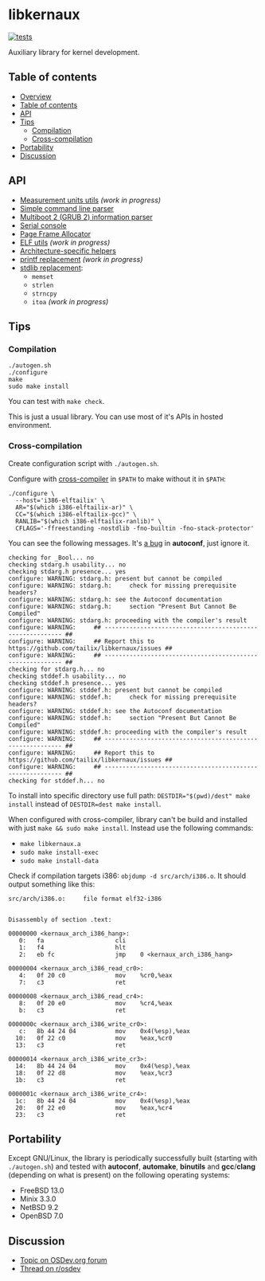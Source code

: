 libkernaux
==========

[![tests](https://github.com/tailix/libkernaux/actions/workflows/test.yml/badge.svg)](https://github.com/tailix/libkernaux/actions/workflows/test.yml)

Auxiliary library for kernel development.



Table of contents
-----------------

* [Overview](#libkernaux)
* [Table of contents](#table-of-contents)
* [API](#api)
* [Tips](#tips)
  * [Compilation](#compilation)
  * [Cross-compilation](#cross-compilation)
* [Portability](#portability)
* [Discussion](#discussion)



API
---

* [Measurement units utils](/include/kernaux/units.h) *(work in progress)*
* [Simple command line parser](/include/kernaux/cmdline.h)
* [Multiboot 2 (GRUB 2) information parser](/include/kernaux/multiboot2.h)
* [Serial console](/include/kernaux/console.h)
* [Page Frame Allocator](/include/kernaux/pfa.h)
* [ELF utils](/include/kernaux/elf.h) *(work in progress)*
* [Architecture-specific helpers](/include/kernaux/arch/)
* [printf replacement](/include/kernaux/printf.h) *(work in progress)*
* [stdlib replacement](/include/kernaux/stdlib.h):
  * `memset`
  * `strlen`
  * `strncpy`
  * `itoa` *(work in progress)*



Tips
----

### Compilation

```
./autogen.sh
./configure
make
sudo make install
```

You can test with `make check`.

This is just a usual library. You can use most of it's APIs in hosted
environment.

### Cross-compilation

Create configuration script with `./autogen.sh`.

Configure with [cross-compiler](https://wiki.osdev.org/GCC_Cross-Compiler) in
`$PATH` to make without it in `$PATH`:

```
./configure \
  --host='i386-elftailix' \
  AR="$(which i386-elftailix-ar)" \
  CC="$(which i386-elftailix-gcc)" \
  RANLIB="$(which i386-elftailix-ranlib)" \
  CFLAGS='-ffreestanding -nostdlib -fno-builtin -fno-stack-protector'
```

You can see the following messages. It's
[a bug](https://savannah.gnu.org/support/index.php?110393) in **autoconf**, just
ignore it.

```
checking for _Bool... no
checking stdarg.h usability... no
checking stdarg.h presence... yes
configure: WARNING: stdarg.h: present but cannot be compiled
configure: WARNING: stdarg.h:     check for missing prerequisite headers?
configure: WARNING: stdarg.h: see the Autoconf documentation
configure: WARNING: stdarg.h:     section "Present But Cannot Be Compiled"
configure: WARNING: stdarg.h: proceeding with the compiler's result
configure: WARNING:     ## ---------------------------------------------------------- ##
configure: WARNING:     ## Report this to https://github.com/tailix/libkernaux/issues ##
configure: WARNING:     ## ---------------------------------------------------------- ##
checking for stdarg.h... no
checking stddef.h usability... no
checking stddef.h presence... yes
configure: WARNING: stddef.h: present but cannot be compiled
configure: WARNING: stddef.h:     check for missing prerequisite headers?
configure: WARNING: stddef.h: see the Autoconf documentation
configure: WARNING: stddef.h:     section "Present But Cannot Be Compiled"
configure: WARNING: stddef.h: proceeding with the compiler's result
configure: WARNING:     ## ---------------------------------------------------------- ##
configure: WARNING:     ## Report this to https://github.com/tailix/libkernaux/issues ##
configure: WARNING:     ## ---------------------------------------------------------- ##
checking for stddef.h... no
```

To install into specific directory use full path:
`DESTDIR="$(pwd)/dest" make install` instead of `DESTDIR=dest make install`.

When configured with cross-compiler, library can't be build and installed with
just `make && sudo make install`. Instead use the following commands:

* `make libkernaux.a`
* `sudo make install-exec`
* `sudo make install-data`

Check if compilation targets i386: `objdump -d src/arch/i386.o`. It should
output something like this:

```
src/arch/i386.o:     file format elf32-i386


Disassembly of section .text:

00000000 <kernaux_arch_i386_hang>:
   0:   fa                    cli
   1:   f4                    hlt
   2:   eb fc                 jmp    0 <kernaux_arch_i386_hang>

00000004 <kernaux_arch_i386_read_cr0>:
   4:   0f 20 c0              mov    %cr0,%eax
   7:   c3                    ret

00000008 <kernaux_arch_i386_read_cr4>:
   8:   0f 20 e0              mov    %cr4,%eax
   b:   c3                    ret

0000000c <kernaux_arch_i386_write_cr0>:
   c:   8b 44 24 04           mov    0x4(%esp),%eax
  10:   0f 22 c0              mov    %eax,%cr0
  13:   c3                    ret

00000014 <kernaux_arch_i386_write_cr3>:
  14:   8b 44 24 04           mov    0x4(%esp),%eax
  18:   0f 22 d8              mov    %eax,%cr3
  1b:   c3                    ret

0000001c <kernaux_arch_i386_write_cr4>:
  1c:   8b 44 24 04           mov    0x4(%esp),%eax
  20:   0f 22 e0              mov    %eax,%cr4
  23:   c3                    ret
```



Portability
-----------

Except GNU/Linux, the library is periodically successfully built (starting with
`./autogen.sh`) and tested with **autoconf**, **automake**, **binutils** and
**gcc**/**clang** (depending on what is present) on the following operating
systems:

* FreeBSD 13.0
* Minix 3.3.0
* NetBSD 9.2
* OpenBSD 7.0



Discussion
----------

* [Topic on OSDev.org forum](https://forum.osdev.org/viewtopic.php?f=1&t=37958)
* [Thread on r/osdev](https://www.reddit.com/r/osdev/comments/k3ueeu/libkernaux_auxiliary_library_for_kernel/)
